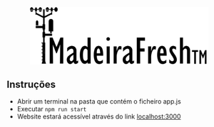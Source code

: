 <p align="center">
  <a href="https://madeira-fresh.herokuapp.com/">
    <img src="./public/img/logo.png" width="400" alt="Godot Engine logo">
  </a>
</p>

## Instruções
- Abrir um terminal na pasta que contém o ficheiro app.js
- Executar ```npm run start```
- Website estará acessível através do link [localhost:3000](https://localhost:3000)